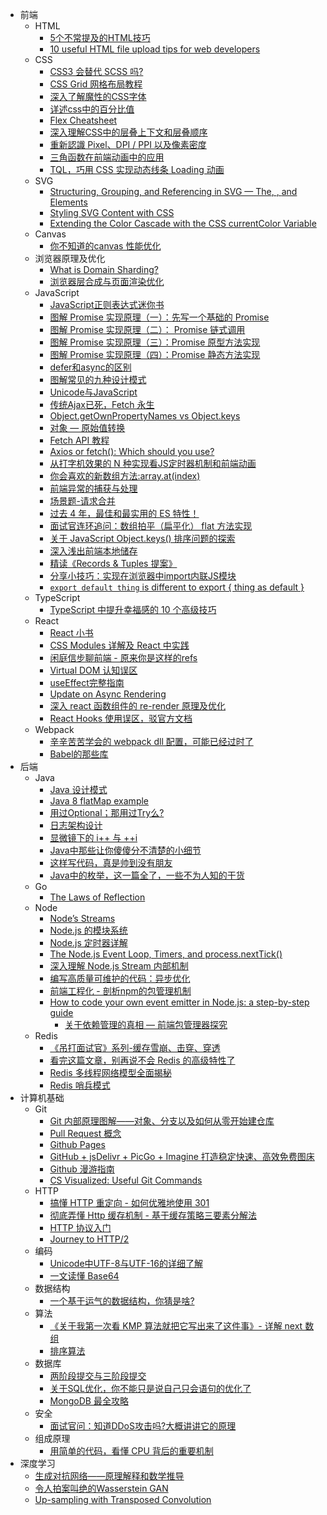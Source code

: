 
- 前端
  - HTML
    - [5个不常提及的HTML技巧](https://segmentfault.com/a/1190000039240225)
    - [10 useful HTML file upload tips for web developers](https://dev.to/atapas/10-useful-html-file-upload-tips-for-web-developers-2d1d)
  - CSS
    - [CSS3 会替代 SCSS 吗?](https://mp.weixin.qq.com/s/EW3KTuNIpkpvuaKAtTzdGQ)
    - [CSS Grid 网格布局教程](https://www.ruanyifeng.com/blog/2019/03/grid-layout-tutorial.html)
    - [深入了解魔性的CSS字体](https://mp.weixin.qq.com/s/XjLfsQH78XEDQ4xCd_FHlw)
    - [详述css中的百分比值](http://acgtofe.com/posts/2014/06/percentage-in-css)
    - [Flex Cheatsheet](https://yoksel.github.io/flex-cheatsheet/)
    - [深入理解CSS中的层叠上下文和层叠顺序](https://www.zhangxinxu.com/wordpress/2016/01/understand-css-stacking-context-order-z-index/)
    - [重新認識 Pixel、DPI / PPI 以及像素密度](https://blog.infolink.com.tw/2021/rediscover-pixel-dpi-ppi-and-pixel-density/)
    - [三角函数在前端动画中的应用](https://juejin.cn/post/6844903957807153165)
    - [TQL，巧用 CSS 实现动态线条 Loading 动画](https://mp.weixin.qq.com/s/-4bJEa06YGLStb37N868zQ)
  - SVG
    - [Structuring, Grouping, and Referencing in SVG — The<g>, <use>, <defs> and <symbol> Elements](https://www.sarasoueidan.com/blog/structuring-grouping-referencing-in-svg/)
    - [Styling SVG <use> Content with CSS](https://tympanus.net/codrops/2015/07/16/styling-svg-use-content-css/)
    - [Extending the Color Cascade with the CSS currentColor Variable](https://blog.adobe.com/en/publish/2015/02/24/extending-the-color-cascade-with-the-css-currentcolor-variable)
  - Canvas
    - [你不知道的canvas 性能优化](https://mp.weixin.qq.com/s/qEr5Tm49bAlJjgyDUp_3_w)
  - 浏览器原理及优化
    - [What is Domain Sharding?](https://blog.stackpath.com/glossary-domain-sharding/)
    - [浏览器层合成与页面渲染优化](https://juejin.cn/post/6844903959425974280)
  - JavaScript
    - [JavaScript正则表达式迷你书](https://github.com/qdlaoyao/js-regex-mini-book/blob/master/JavaScript正则表达式迷你书（1.1版）.pdf)
    - [图解 Promise 实现原理（一）：先写一个基础的 Promise](https://mp.weixin.qq.com/s/cZEZBPOlrH6oev6dZZTM6g)
    - [图解 Promise 实现原理（二）： Promise 链式调用](https://mp.weixin.qq.com/s/6DkWK9ut5YpRJzzTJNmhrQ)
    - [图解 Promise 实现原理（三）：Promise 原型方法实现](https://mp.weixin.qq.com/s/OghovEOSMAytcklBb_6o1A)
    - [图解 Promise 实现原理（四）：Promise 静态方法实现](https://mp.weixin.qq.com/s/iT0l9g1W-WsrsY-5Jxbkdw)
    - [defer和async的区别](https://segmentfault.com/q/1010000000640869)
    - [图解常见的九种设计模式](https://mp.weixin.qq.com/s/EQ1_bEW7ti0xd3AcJHmLyw)
    - [Unicode与JavaScript](https://www.ruanyifeng.com/blog/2014/12/unicode.html)
    - [传统Ajax已死，Fetch 永生](https://github.com/camsong/blog/issues/2)
    - [Object.getOwnPropertyNames vs Object.keys](https://stackoverflow.com/questions/22658488/object-getownpropertynames-vs-object-keys)
    - [对象 — 原始值转换](https://zh.javascript.info/object-toprimitive)
    - [Fetch API 教程](http://www.ruanyifeng.com/blog/2020/12/fetch-tutorial.html)
    - [Axios or fetch(): Which should you use?](https://blog.logrocket.com/axios-or-fetch-api/)
    - [从打字机效果的 N 种实现看JS定时器机制和前端动画](https://mp.weixin.qq.com/s/4zuFZ6mh0d2rHSgltF1sFw)
    - [你会喜欢的新数组方法:array.at(index)](https://mp.weixin.qq.com/s/Zt0nM8OYcSyMje8E8zoU8g)
    - [前端异常的捕获与处理](https://mp.weixin.qq.com/s/lIJGhMjYJ6kaIoSmZn_oww)
    - [场景题-请求合并](https://mp.weixin.qq.com/s/OSssiMPQWpTD82TpU-N9dw)
    - [过去 4 年，最佳和最实用的 ES 特性！](https://mp.weixin.qq.com/s/0VCegqIJIhV8dNHDHGwsRw)
    - [面试官连环追问：数组拍平（扁平化） flat 方法实现](https://segmentfault.com/a/1190000021366004)
    - [关于 JavaScript Object.keys() 排序问题的探索](https://mp.weixin.qq.com/s/foXbAj3ODqFKYGUP5K8MkQ)
    - [深入浅出前端本地储存](https://juejin.cn/post/6925311938419408904)
    - [精读《Records & Tuples 提案》](https://mp.weixin.qq.com/s/D3A89fIPCbde7Ixqewziag)
    - [分享小技巧：实现在浏览器中import内联JS模块](https://mp.weixin.qq.com/s/ghWlsNLu1JhnoiC7oouv8g)
    - [`export default thing` is different to export { thing as default }](https://jakearchibald.com/2021/export-default-thing-vs-thing-as-default/)
  - TypeScript
    - [TypeScript 中提升幸福感的 10 个高级技巧](https://mp.weixin.qq.com/s/qyIFAI0AuKDE1cjThbZqSw)
  - React
    - [React 小书](http://huziketang.mangojuice.top/books/react/)
    - [CSS Modules 详解及 React 中实践](https://github.com/camsong/blog/issues/5)
    - [闲庭信步聊前端 - 原来你是这样的refs](https://mp.weixin.qq.com/s/UIz5ITrbyDy8ixrtjAE_Zg)
    - [Virtual DOM 认知误区](https://juejin.cn/post/6898526276529684493)
    - [useEffect完整指南](https://overreacted.io/zh-hans/a-complete-guide-to-useeffect/)
    - [Update on Async Rendering](https://reactjs.org/blog/2018/03/27/update-on-async-rendering.html)
    - [深入 react 函数组件的 re-render 原理及优化](https://www.yuque.com/ycxu/qeq13e/aqizau)
    - [React Hooks 使用误区，驳官方文档](https://mp.weixin.qq.com/s/Yf4-5Zni3-heWjzM2KYAFQ)
  - Webpack
    - [辛辛苦苦学会的 webpack dll 配置，可能已经过时了](https://mp.weixin.qq.com/s/6vaO3fX4eLEjBIgydhMoJQ)
    - [Babel的那些库](https://varharrie.github.io/#/articles/29)
- 后端
  - Java
    - [Java 设计模式](https://juejin.im/post/5bc96afff265da0aa94a4493)
    - [Java 8 flatMap example](https://mkyong.com/java8/java-8-flatmap-example/)
    - [用过Optional；那用过Try么?](https://mp.weixin.qq.com/s/o_YlSRdpoXp48YU6UIWZpw)
    - [日志架构设计](https://mp.weixin.qq.com/s/GbjXWV_xD5wlSAWw19sriA)
    - [显微镜下的 i++ 与 ++i](https://mp.weixin.qq.com/s/FeScrJt5UidqcFBoJqYi9w)
    - [Java中那些让你傻傻分不清楚的小细节](https://mp.weixin.qq.com/s/DIp9vhROicn-gwS_0CQImw)
    - [这样写代码，真是帅到没有朋友](https://mp.weixin.qq.com/s/4IUPsWc-lL1GguoMPfjKLw)
    - [Java中的枚举，这一篇全了，一些不为人知的干货](https://mp.weixin.qq.com/s/mAhiQcBOCKT9MnT6sNS3BQ)
  - Go
    - [The Laws of Reflection](https://go.dev/blog/laws-of-reflection)
  - Node
    - [Node’s Streams](https://jscomplete.com/learn/node-beyond-basics/node-streams)
    - [Node.js 的模块系统](https://loveky.github.io/2019/02/12/nodejs-module-system/)
    - [Node.js 定时器详解](http://www.ruanyifeng.com/blog/2018/02/node-event-loop.html)
    - [The Node.js Event Loop, Timers, and process.nextTick()](https://nodejs.org/en/docs/guides/event-loop-timers-and-nexttick/)
    - [深入理解 Node.js Stream 内部机制](https://mp.weixin.qq.com/s/D54-txCSPjKdK-QewPG9Kw)
    - [编写高质量可维护的代码：异步优化](https://mp.weixin.qq.com/s/s6fVoY31MqUXrW8RPka3pA)
    - [前端工程化 - 剖析npm的包管理机制](https://segmentfault.com/a/1190000021305625)
    - [How to code your own event emitter in Node.js: a step-by-step guide](https://www.freecodecamp.org/news/how-to-code-your-own-event-emitter-in-node-js-a-step-by-step-guide-e13b7e7908e1/)
	  - [关于依赖管理的真相 — 前端包管理器探究](https://mp.weixin.qq.com/s/t6RZAKb6mXTfXl7XbpZ_vw)
  - Redis
    - [《吊打面试官》系列-缓存雪崩、击穿、穿透](https://mp.weixin.qq.com/s/knz-j-m8bTg5GnKc7oeZLg)
    - [看完这篇文章，别再说不会 Redis 的高级特性了](https://mp.weixin.qq.com/s/VhG3VXsK4pZZKtmkk3odFg)
    - [Redis 多线程网络模型全面揭秘](https://mp.weixin.qq.com/s/-op5WR1wSkgAuP7JYZWP8g)
    - [Redis 哨兵模式](https://mp.weixin.qq.com/s/XRjUiYBBqoHTXeqUbq9Zzg)
- 计算机基础
  - Git
    - [Git 内部原理图解——对象、分支以及如何从零开始建仓库](https://mp.weixin.qq.com/s/9uep93f3MCf1RzWTI6pw0A)
    - [Pull Request 概念](https://www.zhihu.com/question/21682976)
    - [Github Pages](https://github.com/vortesnail/blog/issues/8)
    - [GitHub + jsDelivr + PicGo + Imagine 打造稳定快速、高效免费图床](https://sitoi.cn/posts/39161.html)
    - [Github 漫游指南](http://github.phodal.com/)
    - [CS Visualized: Useful Git Commands](https://dev.to/lydiahallie/cs-visualized-useful-git-commands-37p1)
  - HTTP
    - [搞懂 HTTP 重定向 - 如何优雅地使用 301](https://mp.weixin.qq.com/s/V-hx0uxdrUjgOIPWYP3b_Q)
    - [彻底弄懂 Http 缓存机制 - 基于缓存策略三要素分解法](https://mp.weixin.qq.com/s/qOMO0LIdA47j3RjhbCWUEQ)
    - [HTTP 协议入门](https://www.ruanyifeng.com/blog/2016/08/http.html)
    - [Journey to HTTP/2](https://kamranahmed.info/blog/2016/08/13/http-in-depth/)
  - 编码
    - [Unicode中UTF-8与UTF-16的详细了解](https://my.oschina.net/wangch5453/blog/3044462#:~:text=%E8%AF%84%E8%AE%BA0-,%E5%9C%A8JavaScript%E4%B8%AD%EF%BC%8C%E6%89%80%E6%9C%89%E7%9A%84string%E7%B1%BB%E5%9E%8B%EF%BC%88%E6%88%96%E8%80%85%E8%A2%AB%E7%A7%B0,%E4%BD%BF%E7%94%A8UTF%2D16%E7%BC%96%E7%A0%81%E7%9A%84%E3%80%82&text=DOMString%20%E6%98%AF%E4%B8%80%E4%B8%AAUTF%2D16,%E7%9B%B4%E6%8E%A5%E6%98%A0%E5%B0%84%E5%88%B0%E4%B8%80%E4%B8%AA%20String%20%E3%80%82)
    - [一文读懂 Base64](https://mp.weixin.qq.com/s/67VoNO_tslkig2u0SQqBzA)
  - 数据结构
    - [一个基于运气的数据结构，你猜是啥?](https://mp.weixin.qq.com/s/SYE8DP0YMrGl_Lc2CILPjg)
  - 算法
    - [《关于我第一次看 KMP 算法就把它写出来了这件事》- 详解 next 数组](https://leetcode-cn.com/problems/implement-strstr/solution/guan-yu-wo-di-yi-ci-kan-kmp-suan-fa-jiu-sqs0d/)
    - [排序算法](https://www.liuhu.me/2020/08/sort-week08.html)
  - 数据库
    - [两阶段提交与三阶段提交](https://zhuanlan.zhihu.com/p/35616810)
    - [关于SQL优化，你不能只是说自己只会语句的优化了](https://mp.weixin.qq.com/s/cGSGB1WcojeS5ZUtbBRsdA)
    - [MongoDB 最全攻略](https://mp.weixin.qq.com/s/F-NM-NkyZ0iGMF49wwbtbQ)
  - 安全
    - [面试官问：知道DDoS攻击吗?大概讲讲它的原理](https://mp.weixin.qq.com/s/X3AxkYB_ibhKu2UFTc7xpw)
  - 组成原理
    - [用简单的代码，看懂 CPU 背后的重要机制](https://mp.weixin.qq.com/s/xpZE2uWsQOGjc1_P50q1Eg)
- 深度学习
  - [生成对抗网络——原理解释和数学推导](https://alberthg.github.io/2018/05/05/introduction-gan/)
  - [令人拍案叫绝的Wasserstein GAN](https://zhuanlan.zhihu.com/p/25071913)
  - [Up-sampling with Transposed Convolution](https://naokishibuya.medium.com/up-sampling-with-transposed-convolution-9ae4f2df52d0)
